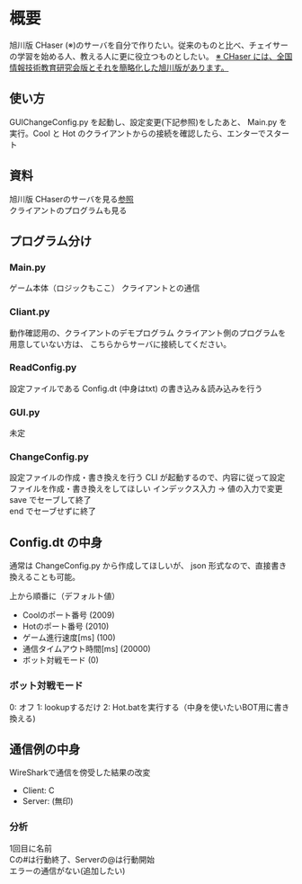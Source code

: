
# 概要

旭川版 CHaser (※)のサーバを自分で作りたい。従来のものと比べ、チェイサーの学習を始める人、教える人に更に役立つものとしたい。
[※ CHaser には、全国情報技術教育研究会版とそれを簡略化した旭川版があります。](https://ja.wikipedia.org/wiki/CHaser)

## 使い方

GUIChangeConfig.py を起動し、設定変更(下記参照)をしたあと、
Main.py を実行。Cool と Hot のクライアントからの接続を確認したら、エンターでスタート

## 資料

旭川版 CHaserのサーバを見る[参照](http://www.procon-asahikawa.org/files/2020U16rule.pdf)  
クライアントのプログラムも見る

## プログラム分け

### Main.py

ゲーム本体（ロジックもここ）
クライアントとの通信

### Cliant.py

動作確認用の、クライアントのデモプログラム
クライアント側のプログラムを用意していない方は、
こちらからサーバに接続してください。

### ReadConfig.py

設定ファイルである Config.dt (中身はtxt) の書き込み＆読み込みを行う

### GUI.py

未定

### ChangeConfig.py

設定ファイルの作成・書き換えを行う
CLI が起動するので、内容に従って設定ファイルを作成・書き換えをしてほしい
インデックス入力 → 値の入力で変更
save でセーブして終了  
end でセーブせずに終了

## Config.dt の中身

通常は ChangeConfig.py から作成してほしいが、
json 形式なので、直接書き換えることも可能。

上から順番に（デフォルト値）  

- Coolのポート番号 (2009)
- Hotのポート番号 (2010)
- ゲーム進行速度[ms] (100)
- 通信タイムアウト時間[ms] (20000)
- ボット対戦モード (0)

### ボット対戦モード

0: オフ
1: lookupするだけ
2: Hot.batを実行する（中身を使いたいBOT用に書き換える)

## 通信例の中身

WireSharkで通信を傍受した結果の改変  

- Client: C  
- Server: (無印)

### 分析

1回目に名前  
Cの#は行動終了、Serverの@は行動開始  
エラーの通信がない(追加したい)
